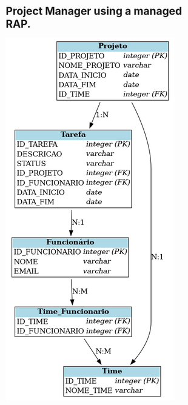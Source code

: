 # Project Manager using a managed RAP.

![Entity-relationship diagram](https://raw.githubusercontent.com/renandacosta/project_manager_rap_m/master/ER.png)
